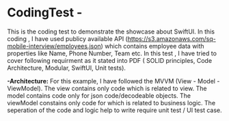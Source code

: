 # CodingTest - 
This is the coding test to demonstrate the showcase about SwiftUI. In this coding , I have used publicy available API (https://s3.amazonaws.com/sq-mobile-interview/employees.json) which contains employee data with properties like Name, Phone Number, Team etc. In this test , I have tried to cover following requirment as it stated into PDF ( SOLID principles, Code Architecture, Modular, SwiftUI, Unit tests).

**-Architecture:** For this example, I have followed the MVVM (View - Model - ViewModel). The view contains only code which is related to view. The model contains code only for json code/decodeable objects. The viewModel constains only code for which is related to business logic. The seperation of the code and logic  help to write require unit test / UI test case.  
